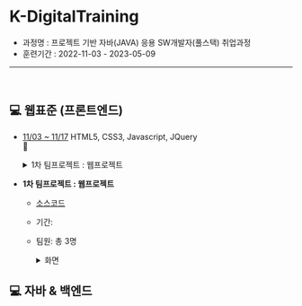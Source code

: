 # K-DigitalTraining   
+ 과정명 : 프로젝트 기반 자바(JAVA) 응용 SW개발자(풀스택) 취업과정   
+ 훈련기간 : 2022-11-03 - 2023-05-09
----------------------------------------------
<br/>

## :computer: 웹표준 (프론트엔드)
+ [11/03 ~ 11/17](https://github.com/gpdms/K-DigitalTraining/tree/main/frontend)
HTML5, CSS3, Javascript, JQuery   
  :seedling:
  <details>
  <summary>1차 팀프로젝트 : 웹프로젝트</summary>
  <div markdown="2">
  </div>
  </details>

+ **1차 팀프로젝트 : 웹프로젝트**
  - [소스코드](https://github.com/gpdms/K-DigitalTraining/blob/main/frontend/%EC%9B%B9%ED%94%84%EB%A1%9C%EC%A0%9D%ED%8A%B8/%EC%B5%9C%EC%A2%85.html)
  - 기간: 
  - 팀원: 총 3명
    <details>
    <summary>화면</summary>
    <div markdown="1">       

    <img width="50%" alt="홈화면" src="https://github.com/gpdms/K-DigitalTraining/assets/118142992/6b7aa239-db6c-4b49-a595-50a8f7117218">

    </div>
    </details>



## :computer: 자바 & 백엔드
